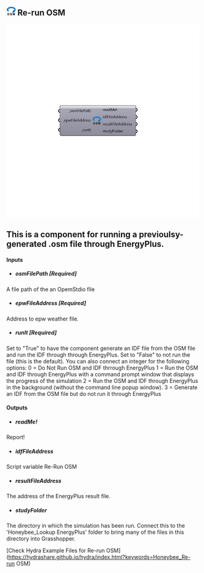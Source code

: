 ## ![](../../images/icons/Re-run_OSM.png) Re-run OSM

![](../../images/components/Re-run_OSM.png)

This is a component for running a previoulsy-generated .osm file through EnergyPlus.
 -
 

#### Inputs
* ##### osmFilePath [Required]
A file path of the an OpemStdio file
* ##### epwFileAddress [Required]
Address to epw weather file.
* ##### runIt [Required]
Set to "True" to have the component generate an IDF file from the OSM file and run the IDF through through EnergyPlus.  Set to "False" to not run the file (this is the default).  You can also connect an integer for the following options:
 0 = Do Not Run OSM and IDF thrrough EnergyPlus
 1 = Run the OSM and IDF through EnergyPlus with a command prompt window that displays the progress of the simulation
 2 = Run the OSM and IDF through EnergyPlus in the background (without the command line popup window).
 3 = Generate an IDF from the OSM file but do not run it through EnergyPlus

#### Outputs
* ##### readMe!
Report!
* ##### idfFileAddress
Script variable Re-Run OSM
* ##### resultFileAddress
The address of the EnergyPlus result file.
* ##### studyFolder
The directory in which the simulation has been run.  Connect this to the 'Honeybee_Lookup EnergyPlus' folder to bring many of the files in this directory into Grasshopper.


[Check Hydra Example Files for Re-run OSM](https://hydrashare.github.io/hydra/index.html?keywords=Honeybee_Re-run OSM)